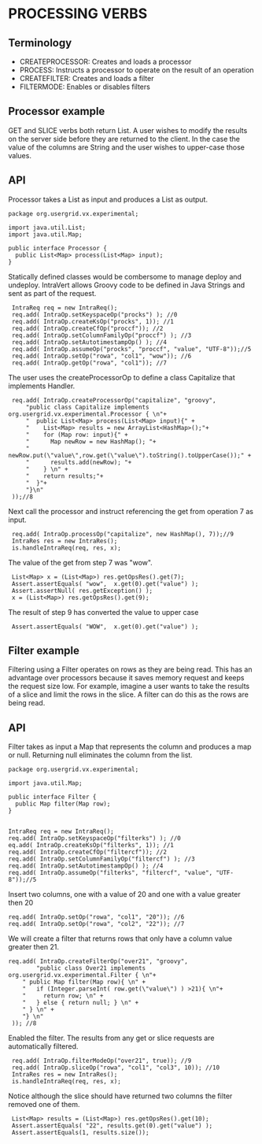 PROCESSING VERBS
==============

Terminology
----

* CREATEPROCESSOR: Creates and loads a processor
* PROCESS: Instructs a processor to operate on the result of an operation
* CREATEFILTER: Creates and loads a filter
* FILTERMODE: Enables or disables filters 

Processor example
----
GET and SLICE verbs both return List<Map>. A user wishes to modify the results on the server side before they are
returned to the client. In the case the value of the columns are String and the user wishes to upper-case those values.

API
----
Processor takes a List<Map> as input and produces a List<Map> as output.

    package org.usergrid.vx.experimental;

    import java.util.List;
    import java.util.Map;

    public interface Processor {
      public List<Map> process(List<Map> input);
    }

Statically defined classes would be combersome to manage deploy and undeploy. IntraVert allows Groovy 
code to be defined in Java Strings and sent as part of the request.

     IntraReq req = new IntraReq();
     req.add( IntraOp.setKeyspaceOp("procks") ); //0
     req.add( IntraOp.createKsOp("procks", 1)); //1
     req.add( IntraOp.createCfOp("proccf")); //2
     req.add( IntraOp.setColumnFamilyOp("proccf") ); //3
     req.add( IntraOp.setAutotimestampOp() ); //4
     req.add( IntraOp.assumeOp("procks", "proccf", "value", "UTF-8"));//5
     req.add( IntraOp.setOp("rowa", "col1", "wow")); //6
     req.add( IntraOp.getOp("rowa", "col1")); //7
     
The user uses the createProcessorOp to define a class Capitalize that implements Handler.

     req.add( IntraOp.createProcessorOp("capitalize", "groovy", 
         "public class Capitalize implements org.usergrid.vx.experimental.Processor { \n"+
         "  public List<Map> process(List<Map> input){" +
         "    List<Map> results = new ArrayList<HashMap>();"+
         "    for (Map row: input){" +
         "      Map newRow = new HashMap(); "+
         "      newRow.put(\"value\",row.get(\"value\").toString().toUpperCase());" +
         "      results.add(newRow); "+
         "    } \n" +
         "    return results;"+
         "  }"+
         "}\n"
     ));//8

Next call the processor and instruct referencing the get from operation 7 as input.

     req.add( IntraOp.processOp("capitalize", new HashMap(), 7));//9
     IntraRes res = new IntraRes();
     is.handleIntraReq(req, res, x);

The value of the get from step 7 was "wow".

     List<Map> x = (List<Map>) res.getOpsRes().get(7);
     Assert.assertEquals( "wow",  x.get(0).get("value") );
     Assert.assertNull( res.getException() );
     x = (List<Map>) res.getOpsRes().get(9);

The result of step 9 has converted the value to upper case

     Assert.assertEquals( "WOW",  x.get(0).get("value") );

Filter example
----
Filtering using a Filter operates on rows as they are being read. This has an advantage over processors because it saves memory request and keeps the request size low. For example, imagine a user wants to take the results of a slice and limit the rows in the slice. A filter can do this as the rows are being read.

API
--------
Filter takes as input a Map that represents the column and produces a map or null. Returning null eliminates the column from the list.

    package org.usergrid.vx.experimental;

    import java.util.Map;

    public interface Filter {
      public Map filter(Map row);
    }


    IntraReq req = new IntraReq();
    req.add( IntraOp.setKeyspaceOp("filterks") ); //0
    eq.add( IntraOp.createKsOp("filterks", 1)); //1
    req.add( IntraOp.createCfOp("filtercf")); //2
    req.add( IntraOp.setColumnFamilyOp("filtercf") ); //3
    req.add( IntraOp.setAutotimestampOp() ); //4
    req.add( IntraOp.assumeOp("filterks", "filtercf", "value", "UTF-8"));//5

Insert two columns, one with a value of 20 and one with a value greater then 20

    req.add( IntraOp.setOp("rowa", "col1", "20")); //6
    req.add( IntraOp.setOp("rowa", "col2", "22")); //7
    
We will create a filter that returns rows that only have a column value greater then 21.

    req.add( IntraOp.createFilterOp("over21", "groovy", 
     		"public class Over21 implements org.usergrid.vx.experimental.Filter { \n"+
        " public Map filter(Map row){ \n" +
        "   if (Integer.parseInt( row.get(\"value\") ) >21){ \n"+
        "     return row; \n" +
        "   } else { return null; } \n" +
        " } \n" +
        "} \n"
     )); //8

Enabled the filter. The results from any get or slice requests are automatically filtered.

     req.add( IntraOp.filterModeOp("over21", true)); //9
     req.add( IntraOp.sliceOp("rowa", "col1", "col3", 10)); //10
     IntraRes res = new IntraRes();
     is.handleIntraReq(req, res, x);

Notice although the slice should have returned two columns the filter removed one of them.

     List<Map> results = (List<Map>) res.getOpsRes().get(10);
     Assert.assertEquals( "22", results.get(0).get("value") );
     Assert.assertEquals(1, results.size());


